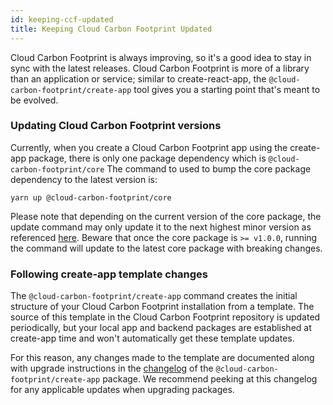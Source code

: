 ```yaml
---
id: keeping-ccf-updated
title: Keeping Cloud Carbon Footprint Updated
---
```


Cloud Carbon Footprint is always improving, so it's a good idea to stay in sync with the latest releases. Cloud Carbon Footprint is more of a library than an application or service; similar to create-react-app, the `@cloud-carbon-footprint/create-app` tool gives you a starting point that's meant to be evolved.

### Updating Cloud Carbon Footprint versions

Currently, when you create a Cloud Carbon Footprint app using the create-app package, there is only one package dependency which is `@cloud-carbon-footprint/core`
The command to used to bump the core package dependency to the latest version is:

```
yarn up @cloud-carbon-footprint/core
```

Please note that depending on the current version of the core package, the update command may only update it to the next highest minor version as referenced [here](https://classic.yarnpkg.com/en/docs/dependency-versions/#toc-caret-ranges). Beware that once the core package is `>= v1.0.0`, running the command will update to the latest core package with breaking changes.

### Following create-app template changes

The `@cloud-carbon-footprint/create-app` command creates the initial structure of your Cloud Carbon Footprint installation from a template. The source of this template in the Cloud Carbon Footprint repository is updated periodically, but your local app and backend packages are established at create-app time and won't automatically get these template updates.

For this reason, any changes made to the template are documented along with upgrade instructions in the [changelog](https://github.com/cloud-carbon-footprint/cloud-carbon-footprint/blob/trunk/packages/create-app/CHANGELOG.md) of the `@cloud-carbon-footprint/create-app` package. We recommend peeking at this changelog for any applicable updates when upgrading packages.
